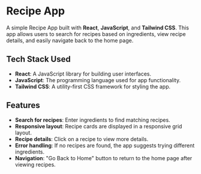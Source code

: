 # Recipe App

A simple Recipe App built with **React**, **JavaScript**, and **Tailwind CSS**. This app allows users to search for recipes based on ingredients, view recipe details, and easily navigate back to the home page.

## Tech Stack Used

- **React**: A JavaScript library for building user interfaces.
- **JavaScript**: The programming language used for app functionality.
- **Tailwind CSS**: A utility-first CSS framework for styling the app.

## Features

- **Search for recipes**: Enter ingredients to find matching recipes.
- **Responsive layout**: Recipe cards are displayed in a responsive grid layout.
- **Recipe details**: Click on a recipe to view more details.
- **Error handling**: If no recipes are found, the app suggests trying different ingredients.
- **Navigation**: "Go Back to Home" button to return to the home page after viewing recipes.

